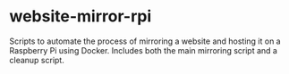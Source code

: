 # website-mirror-rpi
Scripts to automate the process of mirroring a website and hosting it on a Raspberry Pi using Docker. Includes both the main mirroring script and a cleanup script.
